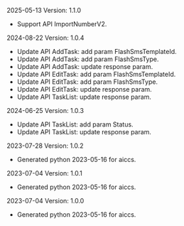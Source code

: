 2025-05-13 Version: 1.1.0
- Support API ImportNumberV2.


2024-08-22 Version: 1.0.4
- Update API AddTask: add param FlashSmsTemplateId.
- Update API AddTask: add param FlashSmsType.
- Update API AddTask: update response param.
- Update API EditTask: add param FlashSmsTemplateId.
- Update API EditTask: add param FlashSmsType.
- Update API EditTask: update response param.
- Update API TaskList: update response param.


2024-06-25 Version: 1.0.3
- Update API TaskList: add param Status.
- Update API TaskList: update response param.


2023-07-28 Version: 1.0.2
- Generated python 2023-05-16 for aiccs.

2023-07-04 Version: 1.0.1
- Generated python 2023-05-16 for aiccs.

2023-07-04 Version: 1.0.0
- Generated python 2023-05-16 for aiccs.

